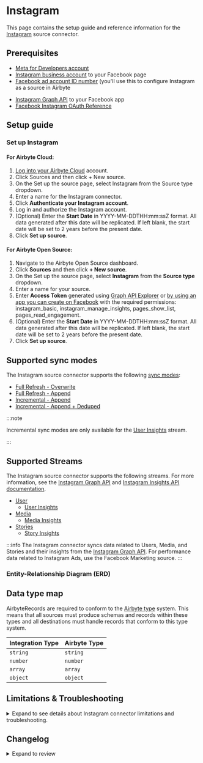 # Instagram

<HideInUI>

This page contains the setup guide and reference information for the [Instagram](https://www.instagram.com/) source connector.

</HideInUI>

## Prerequisites

- [Meta for Developers account](https://developers.facebook.com)
- [Instagram business account](https://www.facebook.com/business/help/898752960195806) to your
  Facebook page
- [Facebook ad account ID number](https://www.facebook.com/business/help/1492627900875762) (you'll
  use this to configure Instagram as a source in Airbyte

<!-- env:oss -->

- [Instagram Graph API](https://developers.facebook.com/docs/instagram-api/) to your Facebook app
- [Facebook Instagram OAuth Reference](https://developers.facebook.com/docs/instagram-platform/reference/oauth-authorize/)

<!-- /env:oss -->

## Setup guide

### Set up Instagram

<!-- env:cloud -->

#### For Airbyte Cloud:

1. [Log into your Airbyte Cloud](https://cloud.airbyte.com/workspaces) account.
2. Click Sources and then click + New source.
3. On the Set up the source page, select Instagram from the Source type dropdown.
4. Enter a name for the Instagram connector.
5. Click **Authenticate your Instagram account**.
6. Log in and authorize the Instagram account.
7. (Optional) Enter the **Start Date** in YYYY-MM-DDTHH:mm:ssZ format. All data generated after this
   date will be replicated. If left blank, the start date will be set to 2 years before the present
   date.
8. Click **Set up source**.

<!-- /env:cloud -->

<!-- env:oss -->

#### For Airbyte Open Source:

1. Navigate to the Airbyte Open Source dashboard.
2. Click **Sources** and then click **+ New source**.
3. On the Set up the source page, select **Instagram** from the **Source type** dropdown.
4. Enter a name for your source.
5. Enter **Access Token** generated
   using [Graph API Explorer](https://developers.facebook.com/tools/explorer/)
   or [by using an app you can create on Facebook](https://developers.facebook.com/docs/instagram-basic-display-api/getting-started/)
   with the required permissions: instagram_basic, instagram_manage_insights, pages_show_list,
   pages_read_engagement.
6. (Optional) Enter the **Start Date** in YYYY-MM-DDTHH:mm:ssZ format. All data generated after this
   date will be replicated. If left blank, the start date will be set to 2 years before the present
   date.
7. Click **Set up source**.

<!-- /env:oss -->

<HideInUI>

## Supported sync modes

The Instagram source connector supports the following [sync modes](https://docs.airbyte.com/cloud/core-concepts/#connection-sync-modes):

- [Full Refresh - Overwrite](https://docs.airbyte.com/understanding-airbyte/connections/full-refresh-overwrite/)
- [Full Refresh - Append](https://docs.airbyte.com/understanding-airbyte/connections/full-refresh-append)
- [Incremental - Append](https://docs.airbyte.com/understanding-airbyte/connections/incremental-append)
- [Incremental - Append + Deduped](https://docs.airbyte.com/understanding-airbyte/connections/incremental-append-deduped)

:::note

Incremental sync modes are only available for
the [User Insights](https://developers.facebook.com/docs/instagram-api/reference/ig-user/insights)
stream.

:::

## Supported Streams

The Instagram source connector supports the following streams. For more information, see
the [Instagram Graph API](https://developers.facebook.com/docs/instagram-api/)
and [Instagram Insights API documentation](https://developers.facebook.com/docs/instagram-api/guides/insights/).

- [User](https://developers.facebook.com/docs/instagram-api/reference/ig-user)
    - [User Insights](https://developers.facebook.com/docs/instagram-api/reference/ig-user/insights)
- [Media](https://developers.facebook.com/docs/instagram-api/reference/ig-user/media)
    - [Media Insights](https://developers.facebook.com/docs/instagram-api/reference/ig-media/insights)
- [Stories](https://developers.facebook.com/docs/instagram-api/reference/ig-user/stories/)
    - [Story Insights](https://developers.facebook.com/docs/instagram-api/reference/ig-media/insights)

:::info
The Instagram connector syncs data related to Users, Media, and Stories and their insights from
the [Instagram Graph API](https://developers.facebook.com/docs/instagram-api/). For performance data
related to Instagram Ads, use the Facebook Marketing source.
:::

### Entity-Relationship Diagram (ERD)
<EntityRelationshipDiagram></EntityRelationshipDiagram>

## Data type map

AirbyteRecords are required to conform to
the [Airbyte type](https://docs.airbyte.com/understanding-airbyte/supported-data-types/) system.
This means that all sources must produce schemas and records within these types and all destinations
must handle records that conform to this type system.

| Integration Type | Airbyte Type |
|:-----------------|:-------------|
| `string`         | `string`     |
| `number`         | `number`     |
| `array`          | `array`      |
| `object`         | `object`     |

## Limitations & Troubleshooting

<details>
<summary>
Expand to see details about Instagram connector limitations and troubleshooting.
</summary>

### Connector limitations

#### Rate limiting

Instagram limits the number of requests that can be made at a time. See
Facebook's [documentation on rate limiting](https://developers.facebook.com/docs/graph-api/overview/rate-limiting/#instagram-graph-api)
for more information.

### Troubleshooting

- Check out common troubleshooting issues for the Instagram source connector on
  our [Airbyte Forum](https://github.com/airbytehq/airbyte/discussions).

</details>

## Changelog

<details>
  <summary>Expand to review</summary>

| Version    | Date       | Pull Request                                             | Subject                                                                                                                                                                |
|:-----------|:-----------|:---------------------------------------------------------|:-----------------------------------------------------------------------------------------------------------------------------------------------------------------------|
| 4.2.10 | 2025-10-21 | [68506](https://github.com/airbytehq/airbyte/pull/68506) | Update dependencies |
| 4.2.9 | 2025-10-14 | [67975](https://github.com/airbytehq/airbyte/pull/67975) | Update dependencies |
| 4.2.8 | 2025-10-07 | [67366](https://github.com/airbytehq/airbyte/pull/67366) | Update dependencies |
| 4.2.7 | 2025-09-30 | [66800](https://github.com/airbytehq/airbyte/pull/66800) | Update dependencies |
| 4.2.6 | 2025-09-09 | [66045](https://github.com/airbytehq/airbyte/pull/66045) | Update dependencies |
| 4.2.5 | 2025-08-25 | [65119](https://github.com/airbytehq/airbyte/pull/65119) | Migrate to API v23 |
| 4.2.4 | 2025-08-23 | [65316](https://github.com/airbytehq/airbyte/pull/65316) | Update dependencies |
| 4.2.3 | 2025-08-09 | [64640](https://github.com/airbytehq/airbyte/pull/64640) | Update dependencies |
| 4.2.2 | 2025-08-02 | [64281](https://github.com/airbytehq/airbyte/pull/64281) | Update dependencies |
| 4.2.1 | 2025-07-19 | [60614](https://github.com/airbytehq/airbyte/pull/60614) | Update dependencies |
| 4.2.0 | 2025-07-17 | [63358](https://github.com/airbytehq/airbyte/pull/63358) | Promoting release candidate 4.2.0-rc.1 to a main version. |
| 4.2.0-rc.1 | 2025-07-16 | [62954](https://github.com/airbytehq/airbyte/pull/62954)     | Migrate to manifest-only format.                                                                                                                                       |
| 4.1.0      | 2025-07-14 | [63289](https://github.com/airbytehq/airbyte/pull/63289) | Promoting release candidate 4.1.0-rc.3 to a main version. |
| 4.1.0-rc.3 | 2025-07-10 | [62902](https://github.com/airbytehq/airbyte/pull/62902)     | Revert add `views` metric to `StoryInsights` and `MediaInsights` streams.                                                                                              |
| 4.1.0-rc.2 | 2025-07-09 | [62844](https://github.com/airbytehq/airbyte/pull/62844) | Migrate `UserInsights` stream to low-code                                                                                                                              |
| 4.1.0-rc.1 | 2025-05-27 | [60848](https://github.com/airbytehq/airbyte/pull/60848) | Add `views` metric to `StoryInsights` and `MediaInsights` streams.                                                                                                     |
| 4.0.5      | 2025-05-10 | [59798](https://github.com/airbytehq/airbyte/pull/59798) | Update dependencies                                                                                                                                                    |
| 4.0.4      | 2025-05-03 | [59243](https://github.com/airbytehq/airbyte/pull/59243) | Update dependencies                                                                                                                                                    |
| 4.0.3      | 2025-04-26 | [58773](https://github.com/airbytehq/airbyte/pull/58773) | Update dependencies                                                                                                                                                    |
| 4.0.2      | 2025-04-19 | [58167](https://github.com/airbytehq/airbyte/pull/58167) | Update dependencies                                                                                                                                                    |
| 4.0.1      | 2025-04-12 | [57704](https://github.com/airbytehq/airbyte/pull/57704) | Update dependencies                                                                                                                                                    |
| 4.0.0      | 2025-04-07 | [55860](https://github.com/airbytehq/airbyte/pull/55860) | Remove deprecated metrics from `StoryInsights`, `UserInsights` and `MediaInsights` streams.                                                                            |
| 3.2.5      | 2025-04-05 | [57069](https://github.com/airbytehq/airbyte/pull/57069) | Update dependencies                                                                                                                                                    |
| 3.2.4      | 2025-03-29 | [56666](https://github.com/airbytehq/airbyte/pull/56666) | Update dependencies                                                                                                                                                    |
| 3.2.3      | 2025-03-22 | [56020](https://github.com/airbytehq/airbyte/pull/56020) | Update dependencies                                                                                                                                                    |
| 3.2.2      | 2025-03-10 | [55685](https://github.com/airbytehq/airbyte/pull/55685) | Disable cache for InstagramMediaChildrenTransformation                                                                                                                 |
| 3.2.1      | 2025-03-08 | [55463](https://github.com/airbytehq/airbyte/pull/55463) | Update dependencies                                                                                                                                                    |
| 3.2.0      | 2025-02-28 | [54364](https://github.com/airbytehq/airbyte/pull/54364) | Update to CDK v6                                                                                                                                                       |
| 3.1.9      | 2025-03-01 | [54789](https://github.com/airbytehq/airbyte/pull/54789) | Update dependencies                                                                                                                                                    |
| 3.1.8      | 2025-02-22 | [54364](https://github.com/airbytehq/airbyte/pull/54364) | Update dependencies                                                                                                                                                    |
| 3.1.7      | 2025-02-15 | [53846](https://github.com/airbytehq/airbyte/pull/53846) | Update dependencies                                                                                                                                                    |
| 3.1.6      | 2025-02-08 | [53291](https://github.com/airbytehq/airbyte/pull/53291) | Update dependencies                                                                                                                                                    |
| 3.1.5      | 2025-02-06 | [53171](https://github.com/airbytehq/airbyte/pull/53171) | Fix missing OAuth fields                                                                                                                                               |
| 3.1.4      | 2025-02-01 | [52260](https://github.com/airbytehq/airbyte/pull/52260) | Update dependencies                                                                                                                                                    |
| 3.1.3      | 2025-01-20 | [52035](https://github.com/airbytehq/airbyte/pull/52035) | Upgrade to API v21.0                                                                                                                                                   |
| 3.1.2      | 2025-01-11 | [44223](https://github.com/airbytehq/airbyte/pull/44223) | Starting with this version, the Docker image is now rootless. Please note that this and future versions will not be compatible with Airbyte versions earlier than 0.64 |
| 3.1.1      | 2025-01-09 | [51018](https://github.com/airbytehq/airbyte/pull/51018) | Remove deprecated metrics from `StoryInsights` and `MediaInsights` streams.                                                                                            |
| 3.1.0      | 2024-07-13 | [41937](https://github.com/airbytehq/airbyte/pull/41937) | New metrics added for `StoryInsights` and `MediaInsights` streams.                                                                                                     |
| 3.0.22     | 2024-07-27 | [42721](https://github.com/airbytehq/airbyte/pull/42721) | Update dependencies                                                                                                                                                    |
| 3.0.21     | 2024-07-20 | [42346](https://github.com/airbytehq/airbyte/pull/42346) | Update dependencies                                                                                                                                                    |
| 3.0.20     | 2024-07-13 | [41784](https://github.com/airbytehq/airbyte/pull/41784) | Update dependencies                                                                                                                                                    |
| 3.0.19     | 2024-07-10 | [41586](https://github.com/airbytehq/airbyte/pull/41586) | Update dependencies                                                                                                                                                    |
| 3.0.18     | 2024-07-09 | [41109](https://github.com/airbytehq/airbyte/pull/41109) | Update dependencies                                                                                                                                                    |
| 3.0.17     | 2024-07-08 | [41046](https://github.com/airbytehq/airbyte/pull/41046) | Use latest `CDK` version possible                                                                                                                                      |
| 3.0.16     | 2024-07-06 | [40903](https://github.com/airbytehq/airbyte/pull/40903) | Update dependencies                                                                                                                                                    |
| 3.0.15     | 2024-07-02 | [40569](https://github.com/airbytehq/airbyte/pull/40569) | Migrate MediaInsights and StoryInsights to low-code                                                                                                                    |
| 3.0.14     | 2024-06-26 | [40524](https://github.com/airbytehq/airbyte/pull/40524) | Fix Api stream when the results contain not business accounts                                                                                                          |
| 3.0.13     | 2024-06-25 | [40456](https://github.com/airbytehq/airbyte/pull/40456) | Update dependencies                                                                                                                                                    |
| 3.0.12     | 2024-06-24 | [39504](https://github.com/airbytehq/airbyte/pull/39504) | Migrate Media, Users, UserLifeTimeInsights and Stories to low-code                                                                                                     |
| 3.0.11     | 2024-06-22 | [40127](https://github.com/airbytehq/airbyte/pull/40127) | Update dependencies                                                                                                                                                    |
| 3.0.10     | 2024-06-06 | [39303](https://github.com/airbytehq/airbyte/pull/39303) | [autopull] Upgrade base image to v1.2.2                                                                                                                                |
| 3.0.9      | 2024-05-21 | [38554](https://github.com/airbytehq/airbyte/pull/38554) | Upgrade to API v19.0                                                                                                                                                   |
| 3.0.8      | 2024-05-20 | [38268](https://github.com/airbytehq/airbyte/pull/38268) | Replace AirbyteLogger with logging.Logger                                                                                                                              |
| 3.0.7      | 2024-04-19 | [36643](https://github.com/airbytehq/airbyte/pull/36643) | Updating to 0.80.0 CDK                                                                                                                                                 |
| 3.0.6      | 2024-04-12 | [36643](https://github.com/airbytehq/airbyte/pull/36643) | Schema descriptions                                                                                                                                                    |
| 3.0.5      | 2024-03-20 | [36314](https://github.com/airbytehq/airbyte/pull/36314) | Unpin CDK version                                                                                                                                                      |
| 3.0.4      | 2024-03-07 | [35875](https://github.com/airbytehq/airbyte/pull/35875) | Remove `total_interactions` from the `MediaInsights` queries.                                                                                                          |
| 3.0.3      | 2024-02-12 | [35177](https://github.com/airbytehq/airbyte/pull/35177) | Manage dependencies with Poetry                                                                                                                                        |
| 3.0.2      | 2024-01-15 | [34254](https://github.com/airbytehq/airbyte/pull/34254) | Prepare for airbyte-lib                                                                                                                                                |
| 3.0.1      | 2024-01-08 | [33989](https://github.com/airbytehq/airbyte/pull/33989) | Remove metrics from video feed                                                                                                                                         |
| 3.0.0      | 2024-01-05 | [33930](https://github.com/airbytehq/airbyte/pull/33930) | Upgrade to API v18.0                                                                                                                                                   |
| 2.0.1      | 2024-01-03 | [33889](https://github.com/airbytehq/airbyte/pull/33889) | Change requested metrics for stream `media_insights`                                                                                                                   |
| 2.0.0      | 2023-11-17 | [32500](https://github.com/airbytehq/airbyte/pull/32500) | Add primary keys for UserLifetimeInsights and UserInsights; add airbyte_type to timestamp fields                                                                       |
| 1.0.16     | 2023-11-17 | [32627](https://github.com/airbytehq/airbyte/pull/32627) | Fix start_date type; fix docs                                                                                                                                          |
| 1.0.15     | 2023-11-14 | [32494](https://github.com/airbytehq/airbyte/pull/32494) | Marked start_date as optional; set max retry time to 10 minutes; add suggested streams                                                                                 |
| 1.0.14     | 2023-11-13 | [32423](https://github.com/airbytehq/airbyte/pull/32423) | Capture media_product_type column in media and stories stream                                                                                                          |
| 1.0.13     | 2023-11-10 | [32245](https://github.com/airbytehq/airbyte/pull/32245) | Add skipping reading MediaInsights stream if an error code 10 is received                                                                                              |
| 1.0.12     | 2023-11-07 | [32200](https://github.com/airbytehq/airbyte/pull/32200) | The backoff strategy has been updated to make some errors retriable                                                                                                    |
| 1.0.11     | 2023-08-03 | [29031](https://github.com/airbytehq/airbyte/pull/29031) | Reverted `advancedAuth` spec changes                                                                                                                                   |
| 1.0.10     | 2023-08-01 | [28910](https://github.com/airbytehq/airbyte/pull/28910) | Updated `advancedAuth` broken references                                                                                                                               |
| 1.0.9      | 2023-07-01 | [27908](https://github.com/airbytehq/airbyte/pull/27908) | Fix bug when `user_lifetime_insights` stream returns `Key Error (end_time)`, refactored `state` to use `IncrementalMixin`                                              |
| 1.0.8      | 2023-05-26 | [26767](https://github.com/airbytehq/airbyte/pull/26767) | Handle permission error for `insights`                                                                                                                                 |
| 1.0.7      | 2023-05-26 | [26656](https://github.com/airbytehq/airbyte/pull/26656) | Remove `authSpecification` from connector specification in favour of `advancedAuth`                                                                                    |
| 1.0.6      | 2023-03-28 | [26599](https://github.com/airbytehq/airbyte/pull/26599) | Handle error for Media posted before business account conversion                                                                                                       |
| 1.0.5      | 2023-03-28 | [24634](https://github.com/airbytehq/airbyte/pull/24634) | Add user-friendly message for no instagram_business_accounts case                                                                                                      |
| 1.0.4      | 2023-03-15 | [23671](https://github.com/airbytehq/airbyte/pull/23671) | Add info about main permissions in spec and doc links in error message to navigate user                                                                                |
| 1.0.3      | 2023-03-14 | [24043](https://github.com/airbytehq/airbyte/pull/24043) | Do not emit incomplete records for `user_insights` stream                                                                                                              |
| 1.0.2      | 2023-03-14 | [24042](https://github.com/airbytehq/airbyte/pull/24042) | Test publish flow                                                                                                                                                      |
| 1.0.1      | 2023-01-19 | [21602](https://github.com/airbytehq/airbyte/pull/21602) | Handle abnormally large state values                                                                                                                                   |
| 1.0.0      | 2022-09-23 | [17110](https://github.com/airbytehq/airbyte/pull/17110) | Remove custom read function and migrate to per-stream state                                                                                                            |
| 0.1.11     | 2022-09-08 | [16428](https://github.com/airbytehq/airbyte/pull/16428) | Fix requests metrics for Reels media product type                                                                                                                      |
| 0.1.10     | 2022-09-05 | [16340](https://github.com/airbytehq/airbyte/pull/16340) | Update to latest version of the CDK (v0.1.81)                                                                                                                          |
| 0.1.9      | 2021-09-30 | [6438](https://github.com/airbytehq/airbyte/pull/6438)   | Annotate Oauth2 flow initialization parameters in connector specification                                                                                              |
| 0.1.8      | 2021-08-11 | [5354](https://github.com/airbytehq/airbyte/pull/5354)   | Added check for empty state and fixed tests                                                                                                                            |
| 0.1.7      | 2021-07-19 | [4805](https://github.com/airbytehq/airbyte/pull/4805)   | Add support for previous `STATE` format                                                                                                                                |
| 0.1.6      | 2021-07-07 | [4210](https://github.com/airbytehq/airbyte/pull/4210)   | Refactor connector to use CDK: - improve error handling - fix sync fail with HTTP status 400 - integrate SAT                                                           |

</details>

</HideInUI>

